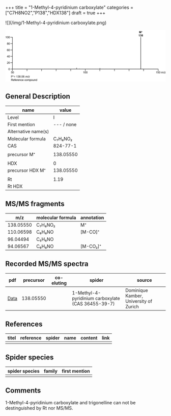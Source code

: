 +++
title = "1-Methyl-4-pyridinium carboxylate"
categories = ["C7H8NO2","P138","HDX138"]
draft = true
+++

![](/img/1-Methyl-4-pyridinium carboxylate.png)

![](/img_MSMS/138_1-Methyl-4-pyridinium-carboxylate.png)

## General Description

| name                | value      |
|---------------------|------------|
| Level               | I          |
| First mention       | --- / none |
| Alternative name(s) |            |
| Molecular formula   | C₇H₈NO₂    |
| CAS                 | 824-77-1   |
|                     |            |
| precursor M⁺        | 138.05550  |
|                     |            |
| HDX                 | 0          |
| precursor HDX M⁺    | 138.05550  |
|                     |            |
| Rt                  | 1.19       |
| Rt HDX              |            |

## MS/MS fragments

| m/z       | molecular formula | annotation |
|-----------|-------------------|------------|
| 138.05550 | C₇H₈NO₂           | M⁺         |
| 110.06598 | C₆H₈NO            | [M-CO]⁺    |
| 96.04494  | C₅H₆NO            |            |
| 94.06567  | C₆H₈NO            | [M-CO₂]⁺   |

## Recorded MS/MS spectra

| pdf                                                         | precursor | co-eluting | spider                                             | source                                 |
|-------------------------------------------------------------|-----------|------------|----------------------------------------------------|----------------------------------------|
| [Data](/pdf/138_1-Methyl-4-pyridinium-carboxylate_1-19.pdf) | 138.05550 |            | 1-Methyl-4-pyridinium carboxylate (CAS 36455-39-7) | Dominique Kamber, University of Zurich |

## References

| titel | reference | spider | name | content | link |
|-------|-----------|--------|------|---------|------|
|       |           |        |      |         |      |

## Spider species

| spider species | family | first mention |
|----------------|--------|---------------|
|                |        |               |

## Comments
1-Methyl-4-pyridinium carboxylate and trigonelline can not be destinguished by Rt nor MS/MS.